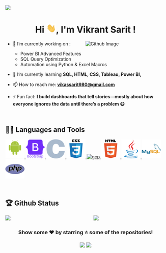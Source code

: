 ![](https://raw.githubusercontent.com/halfrost/halfrost/master/icons/header_.png)
<h1 align="center">Hi  <img src="https://raw.githubusercontent.com/ABSphreak/ABSphreak/master/gifs/Hi.gif" width="30px">, I'm Vikrant Sarit !</h1>

<!----
![age](https://img.shields.io/badge/age-20-blue)
![focus](https://img.shields.io/badge/focus-FullStack-brightgreen)
![living](https://img.shields.io/badge/living-Bhilai-3c9)
![Age](https://img.shields.io/badge/Age-24-blue)
![Focus](https://img.shields.io/badge/Focus-Automation-brightgreen)
---->


<img width="50%" align="right" alt="Github Image" src="https://raw.githubusercontent.com/onimur/.github/master/.resources/git-header.svg" />

- 🔭 I’m currently working on :
  * Power BI Advanced Features
  * SQL Query Optimization
  * Automation using Python & Excel Macros

- 🌱 I’m currently learning **SQL, HTML, CSS, Tableau, Power BI,**

- 📫 How to reach me: **vikassarit980@gmail.com**

- ⚡ Fun fact: **I build dashboards that tell stories—mostly about how everyone ignores the data until there’s a problem 😃**
<br>

## 👨‍💻 Languages and Tools

<div align="left">
  <p align="left"> <a href="https://developer.android.com" target="_blank"> 
 
<img src="https://raw.githubusercontent.com/devicons/devicon/master/icons/android/android-original-wordmark.svg" alt="android" width="60" height="60"/> </a> 
 <a href="https://getbootstrap.com" target="_blank"> <img src="https://raw.githubusercontent.com/devicons/devicon/master/icons/bootstrap/bootstrap-plain-wordmark.svg"          alt="bootstrap" width="60" height="60"/> </a> 
 <a href="https://www.cprogramming.com/" target="_blank"> <img src="https://raw.githubusercontent.com/devicons/devicon/master/icons/c/c-original.svg" alt="c" width="60"  height="60"/> </a>
 <a href="https://www.w3schools.com/css/" target="_blank"> <img src="https://raw.githubusercontent.com/devicons/devicon/master/icons/css3/css3-original-wordmark.svg"  alt="css3" width="60" height="60"/> </a> 
 <a href="https://cloud.google.com" target="_blank"> <img src="https://www.vectorlogo.zone/logos/google_cloud/google_cloud-icon.svg" alt="gcp" width="60" height="60"/> </a> 
 <a href="https://www.w3.org/html/" target="_blank"> <img src="https://raw.githubusercontent.com/devicons/devicon/master/icons/html5/html5-original-wordmark.svg" alt="html5"  width="60" height="60"/> </a>
 <a href="https://www.java.com" target="_blank"> <img src="https://raw.githubusercontent.com/devicons/devicon/master/icons/java/java-original.svg" alt="java" width="60"    height="60"/> </a>
 <a href="https://www.mysql.com/" target="_blank"> <img src="https://raw.githubusercontent.com/devicons/devicon/master/icons/mysql/mysql-original-wordmark.svg" alt="mysql"  width="60" height="60"/> </a> <a href="https://www.php.net" target="_blank"> <img src="https://raw.githubusercontent.com/devicons/devicon/master/icons/php/php-original.svg"  alt="php" width="60" height="60"/> </a>
  </p>

  <br>
  
## 🏆 Github Status

<img  src="https://github-readme-stats.vercel.app/api?username=Vikrantsarit&show_icons=true&hide_border=true&theme=dark" width="45%" align="right" >

<img  src="https://github-readme-streak-stats.herokuapp.com/?user=Vikrantsarit&theme=dark" width="45%" >

<br>

<div align="center">


### Show some ❤️ by starring ⭐ some of the repositories!


[<img src="https://img.shields.io/badge/linkedin-%230077B5.svg?&style=for-the-badge&logo=linkedin&logoColor=white">](https://www.linkedin.com/in/vikrant-sarit-4a0b50199/)
[<img src="https://img.shields.io/badge/instagram-%23E4405F.svg?&style=for-the-badge&logo=instagram&logoColor=white">]("https://www.instagram.com/_v.alene_/")







</div>

